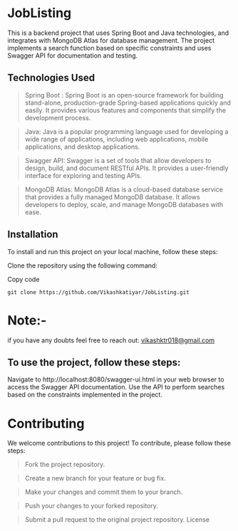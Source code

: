 # JobListing
This is a backend project that uses Spring Boot and Java technologies, and integrates with MongoDB Atlas for database management. The project implements a search function based on specific constraints and uses Swagger API for documentation and testing.

## Technologies Used


> Spring Boot : Spring Boot is an open-source framework for building stand-alone, production-grade Spring-based applications quickly and easily. It provides various features and components that simplify the development process.

> Java: Java is a popular programming language used for developing a wide range of applications, including web applications, mobile applications, and desktop applications.

> Swagger API: Swagger is a set of tools that allow developers to design, build, and document RESTful APIs. It provides a user-friendly interface for exploring and testing APIs.


> MongoDB Atlas: MongoDB Atlas is a cloud-based database service that provides a fully managed MongoDB database. It allows developers to deploy, scale, and manage MongoDB databases with ease.

## Installation
To install and run this project on your local machine, follow these steps:

Clone the repository using the following command:


Copy code
```
git clone https://github.com/Vikashkatiyar/JobListing.git

```

# Note:-
if you have any doubts feel free to reach out: vikashktr018@gmail.com

## To use the project, follow these steps:

Navigate to http://localhost:8080/swagger-ui.html in your web browser to access the Swagger API documentation.
Use the API to perform searches based on the constraints implemented in the project.


# Contributing
We welcome contributions to this project! To contribute, please follow these steps:

> Fork the project repository.

> Create a new branch for your feature or bug fix.

> Make your changes and commit them to your branch.

> Push your changes to your forked repository.

> Submit a pull request to the original project repository.
License




